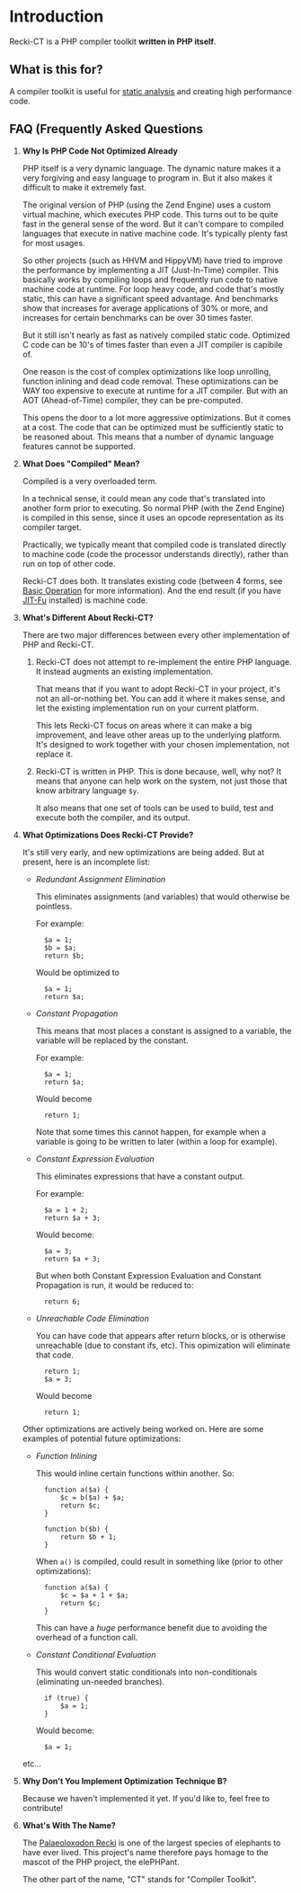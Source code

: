 <!--
 * Copyright 2014 Google Inc. All rights reserved.
 *
 * Licensed under the Apache License, Version 2.0 (the "License");
 * you may not use this file except in compliance with the License.
 * You may obtain a copy of the License at
 *
 *     http://www.apache.org/licenses/LICENSE-2.0
 *
 * Unless required by applicable law or agreed to in writing, software
 * distributed under the License is distributed on an "AS IS" BASIS,
 * WITHOUT WARRANTIES OR CONDITIONS OF ANY KIND, either express or implied.
 * See the License for the specific language governing permissions and
 * limitations under the License.
 *
 * @copyright 2014 Google Inc. All rights reserved
 * @license http://www.apache.org/licenses/LICENSE-2.0.txt Apache-2.0
-->

Introduction
============

Recki-CT is a PHP compiler toolkit **written in PHP itself**.

## What is this for?

A compiler toolkit is useful for [static analysis](http://en.wikipedia.org/wiki/Static_program_analysis) and creating high performance code.

## FAQ (Frequently Asked Questions

1. **Why Is PHP Code Not Optimized Already**

    PHP itself is a very dynamic language. The dynamic nature makes it a very forgiving and easy language to program in. But it also makes it difficult
    to make it extremely fast. 

    The original version of PHP (using the Zend Engine) uses a custom virtual machine, which executes PHP code. This turns out to be quite fast in the general
    sense of the word. But it can't compare to compiled languages that execute in native machine code. It's typically plenty fast for most usages.

    So other projects (such as HHVM and HippyVM) have tried to improve the performance by implementing a JIT (Just-In-Time) compiler. This basically works by compiling loops and frequently run code to native machine code at runtime. For loop heavy code, and code that's mostly static, this can have a significant 
    speed advantage. And benchmarks show that increases for average applications of 30% or more, and increases for certain benchmarks can be over 30 times faster.

    But it still isn't nearly as fast as natively compiled static code. Optimized C code can be 10's of times faster than even a JIT compiler is capibile of.

    One reason is the cost of complex optimizations like loop unrolling, function inlining and dead code removal. These optimizations can be WAY too expensive to
    execute at runtime for a JIT compiler. But with an AOT (Ahead-of-Time) compiler, they can be pre-computed.

    This opens the door to a lot more aggressive optimizations. But it comes at a cost. The code that can be optimized must be sufficiently static to be reasoned
    about. This means that a number of dynamic language features cannot be supported.

2. **What Does "Compiled" Mean?**

    Compiled is a very overloaded term. 

    In a technical sense, it could mean any code that's translated into another form prior to executing. So normal PHP (with the Zend Engine) is compiled in this sense, since it uses an opcode representation as its compiler target. 

    Practically, we typically meant that compiled code is translated directly to machine code (code the processor understands directly), rather than run on top of other code.

    Recki-CT does both. It translates existing code (between 4 forms, see [Basic Operation](2_basic_operation.md) for more information). And the end result (if you have [JIT-Fu](https://github.com/krakjoe/jitfu) installed) is machine code.

3. **What's Different About Recki-CT?**

    There are two major differences between every other implementation of PHP and Recki-CT.

    1. Recki-CT does not attempt to re-implement the entire PHP language. It instead augments an existing implementation.

        That means that if you want to adopt Recki-CT in your project, it's not an all-or-nothing bet. You can add it where it makes sense, and let the existing
        implementation run on your current platform.

        This lets Recki-CT focus on areas where it can make a big improvement, and leave other areas up to the underlying platform. It's designed to work together
        with your chosen implementation, not replace it.

    2. Recki-CT is written in PHP. This is done because, well, why not? It means that anyone can help work on the system, not just those that know arbitrary
        language `$y`.

        It also means that one set of tools can be used to build, test and execute both the compiler, and its output.

4. **What Optimizations Does Recki-CT Provide?**

    It's still very early, and new optimizations are being added. But at present, here is an incomplete list:

    * *Redundant Assignment Elimination*

        This eliminates assignments (and variables) that would otherwise be pointless.

        For example:

            $a = 1;
            $b = $a;
            return $b;

        Would be optimized to

            $a = 1;
            return $a;

    * *Constant Propagation*

        This means that most places a constant is assigned to a variable, the variable will be replaced by the constant. 

        For example:

            $a = 1;
            return $a;

        Would become

            return 1;

        Note that some times this cannot happen, for example when a variable is going to be written to later (within a loop for example).

    * *Constant Expression Evaluation*

        This eliminates expressions that have a constant output.

        For example:

            $a = 1 + 2;
            return $a + 3;

        Would become:

            $a = 3;
            return $a + 3;

        But when both Constant Expression Evaluation and Constant Propagation is run, it would be reduced to:

            return 6;

    * *Unreachable Code Elimination*

        You can have code that appears after return blocks, or is otherwise unreachable (due to constant ifs, etc). This opimization will eliminate that code.

            return 1;
            $a = 3;

        Would become

            return 1;

    Other optimizations are actively being worked on. Here are some examples of potential future optimizations:

    * *Function Inlining*

        This would inline certain functions within another. So:

            function a($a) {
                $c = b($a) + $a;
                return $c;
            }

            function b($b) {
                return $b + 1;
            }

        When `a()` is compiled, could result in something like (prior to other optimizations):

            function a($a) {
                $c = $a + 1 + $a;
                return $c;
            }

        This can have a *huge* performance benefit due to avoiding the overhead of a function call.

    * *Constant Conditional Evaluation*

        This would convert static conditionals into non-conditionals (eliminating un-needed branches).

            if (true) {
                $a = 1;
            }

        Would become:

            $a = 1;

    etc...

5. **Why Don't You Implement Optimization Technique B?**

    Because we haven't implemented it yet. If you'd like to, feel free to contribute!

6. **What's With The Name?**

    The [Palaeoloxodon Recki](http://en.wikipedia.org/wiki/Palaeoloxodon_recki) is one of the largest species of elephants to have ever lived. This project's name therefore pays homage to the mascot of the PHP project, the elePHPant.

    The other part of the name, "CT" stands for "Compiler Toolkit".
    